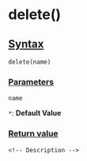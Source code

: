 # delete()

<!-- Description -->

## [Syntax]()

    delete(name)

### [Parameters]()

`name`

`*`: **Default Value** 


### [Return value]()


<!-- ## [Examples]() -->
<!--  -->
    <!-- Description -->
<!--  -->
<!-- ## [See also]() -->
<!--  -->
<!-- -   [link]() -->
